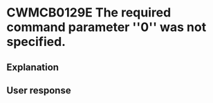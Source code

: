 # CWMCB0129E The required command parameter ''0'' was not specified.

## Explanation

## User response